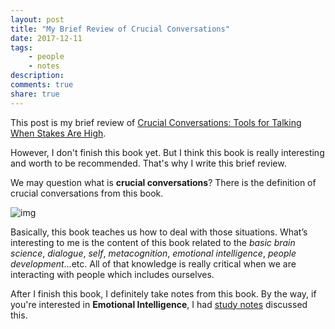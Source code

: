 ```yaml
---
layout: post
title: "My Brief Review of Crucial Conversations"
date: 2017-12-11
tags: 
    - people
    - notes
description:
comments: true
share: true
---
```


This post is my brief review of [Crucial Conversations: Tools for Talking When Stakes Are High](https://www.amazon.com/Crucial-Conversations-Talking-Stakes-Second/dp/1469266822).

However, I don't finish this book yet. But I think this book is really interesting and worth to be recommended. That's why I write this brief review.

We may question what is **crucial conversations**? There is the definition of crucial conversations from this book.

![img](https://lh3.googleusercontent.com/uXO65cs7nJd2oRy9m1_c7XU_KrPG-ya0LJjOySR83fTsbo085d801zUFRf-XWPsPe8MxebUJienjuhHIbxrNE6eUTlTqGIYC81I4YCs5O0dWExFG4IFsLSZfdWG1PjNSdqHZMRVI)

Basically, this book teaches us how to deal with those situations. What’s interesting to me is the content of this book related to the *basic brain science*, *dialogue*, *self*, *metacognition*, *emotional intelligence*, *people development*…etc. All of that knowledge is really critical when we are interacting with people which includes ourselves.

After I finish this book, I definitely take notes from this book. By the way, if you're interested in **Emotional Intelligence**, I had [study notes](https://jiminhsieh.github.io/2017/12/08/Emotional-Intelligence-From-Theory-to-Everyday-Practice) discussed this.  
